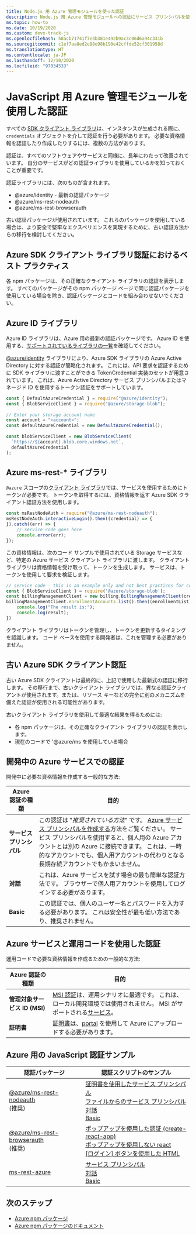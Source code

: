 ```yaml
---
title: Node.js 用 Azure 管理モジュールを使った認証
description: Node.js 用 Azure 管理モジュールへの認証にサービス プリンシパルを使う方法について説明します。
ms.topic: how-to
ms.date: 10/19/2020
ms.custom: devx-track-js
ms.openlocfilehash: 58acb71741f7e3b381e492b9ac3c06d6a94c331b
ms.sourcegitcommit: c1ef7aa8ed2e88e98b190e42cffde52cf301958d
ms.translationtype: HT
ms.contentlocale: ja-JP
ms.lasthandoff: 12/10/2020
ms.locfileid: "97034533"
---
```

# <a name="authenticate-with-the-azure-management-modules-for-javascript"></a>JavaScript 用 Azure 管理モジュールを使用した認証

すべての [SDK クライアント ライブラリ](../azure-sdk-library-package-index.md)は、インスタンスが生成される際に、`credentials` オブジェクトを介して認証を行う必要があります。 必要な資格情報を認証したり作成したりするには、複数の方法があります。

認証は、すべてのソフトウェアやサービスと同様に、長年にわたって改善されています。 自分のサービスがどの認証ライブラリを使用しているかを知っておくことが重要です。 

認証ライブラリには、次のものが含まれます。

* @azure/identity - 最新の認証パッケージ
* @azure/ms-rest-nodeauth
* @azure/ms-rest-browserauth

古い認証パッケージが使用されています。 これらのパッケージを使用している場合は、より安全で堅牢なエクスペリエンスを実現するために、古い認証方法からの移行を検討してください。 

## <a name="best-practices-with-azure-sdk-client-library-authentication"></a>Azure SDK クライアント ライブラリ認証におけるベスト プラクティス

各 npm パッケージは、その正確なクライアント ライブラリの認証を表示します。 すべてのパッケージがその npm パッケージ ページで同じ認証パッケージを使用している場合を除き、認証パッケージとコードを組み合わせないでください。 

## <a name="azure-identity-library"></a>Azure ID ライブラリ

Azure ID ライブラリは、Azure 用の最新の認証パッケージです。 Azure ID を使用する、[サポートされているライブラリの一覧](https://www.npmjs.com/package/@azure/identity#client-libraries-supporting-authentication-with-azure-identity)を確認してください。

[@azure/identity](https://www.npmjs.com/package/@azure/identity) ライブラリにより、Azure SDK ライブラリの Azure Active Directory に対する認証が簡略化されます。 これには、API 要求を認証するために SDK ライブラリに渡すことができる TokenCredential 実装のセットが用意されています。 これは、Azure Active Directory サービス プリンシパルまたはマネージド ID を使用するトークン認証をサポートしています。

```javascript
const { DefaultAzureCredential } = require("@azure/identity");
const { BlobServiceClient } = require("@azure/storage-blob");
 
// Enter your storage account name
const account = "<account>";
const defaultAzureCredential = new DefaultAzureCredential();
 
const blobServiceClient = new BlobServiceClient(
  `https://${account}.blob.core.windows.net`,
  defaultAzureCredential
);
```

## <a name="azure-ms-rest--libraries"></a>Azure ms-rest-* ライブラリ
`@azure` スコープの[クライアント ライブラリ](../azure-sdk-library-package-index.md#modern-javascripttypescript-libraries)では、サービスを使用するためにトークンが必要です。 トークンを取得するには、資格情報を返す Azure SDK クライアント認証方法を使用します。 

```javascript
const msRestNodeAuth = require("@azure/ms-rest-nodeauth");
msRestNodeAuth.interactiveLogin().then((credential) => {
}).catch((err) => {
    // service code goes here
    console.error(err);
});
```

この資格情報は、次のコード サンプルで使用されている Storage サービスなど、特定の Azure サービス クライアント ライブラリに渡します。 クライアント ライブラリは資格情報を受け取って、トークンを生成します。 サービスは、トークンを使用して要求を検証します。 

```javascript
// service code - this is an example only and not best practices for code flow
const { BlobServiceClient } = require('@azure/storage-blob');
const billingManagementClient = new billing.BillingManagementClient(credential, subscriptionId);
billingManagementClient.enrollmentAccounts.list().then((enrollmentList) => {
    console.log("The result is:");
    console.log(result);
})
```

クライアント ライブラリはトークンを管理し、トークンを更新するタイミングを認識します。 コード ベースを使用する開発者は、これを管理する必要がありません。

## <a name="older-azure-sdk-client-authentication"></a>古い Azure SDK クライアント認証 

古い Azure SDK クライアントは最終的に、上記で使用した最新式の認証に移行します。 その移行まで、古いクライアント ライブラリでは、異なる認証クライアントが使用されます。または、リソース キーなどの完全に別のメカニズムを備えた認証が使用される可能性があります。 

古いクライアント ライブラリを使用して最適な結果を得るためには: 
* 各 npm パッケージは、その正確なクライアント ライブラリの認証を表示します。 
* 現在のコードで '@azure/ms を使用している場合

## <a name="authentication-with-azure-services-while-developing"></a>開発中の Azure サービスでの認証

開発中に必要な資格情報を作成する一般的な方法:

| Azure 認証の種類|目的|
|--|--|
|**サービス プリンシパル**|この認証は "_推奨されている方法_" です。 [Azure サービス プリンシパルを作成する](node-sdk-azure-authenticate-principal.md)方法をご覧ください。 サービス プリンシパルを使用すると、個人用の Azure アカウントとは別の Azure に接続できます。 これは、一時的なアカウントでも、個人用アカウントの代わりとなる長期存続アカウントでもかまいません。|
| **対話**| これは、Azure サービスを試す場合の最も簡単な認証方法です。 ブラウザーで個人用アカウントを使用してログインする必要があります。 |
|**Basic**|この認証では、個人のユーザー名とパスワードを入力する必要があります。 これは安全性が最も低い方法であり、推奨されません。| 

## <a name="authentication-with-azure-services-and-production-code"></a>Azure サービスと運用コードを使用した認証

運用コードで必要な資格情報を作成るための一般的な方法:

|Azure 認証の種類|目的|
|--|--|
|**管理対象サービス ID (MSI)**|[MSI 認証](/azure/active-directory/managed-identities-azure-resources/overview)は、運用シナリオに最適です。 これは、ローカル開発環境では使用されません。 MSI がサポートされる[サービス](/azure/active-directory/managed-identities-azure-resources/services-support-managed-identities)。|
|**証明書**|[証明書](/azure/cloud-services/cloud-services-certs-create)は、[portal](/azure/cloud-services/cloud-services-configure-ssl-certificate-portal) を使用して Azure にアップロードする必要があります。|

## <a name="javascript-authentication-samples-for-azure"></a>Azure 用の JavaScript 認証サンプル

|認証パッケージ|認証スクリプトのサンプル|
|--|--|
|[@azure/ms-rest-nodeauth](https://www.npmjs.com/package/@azure/ms-rest-nodeauth) <br>(推奨)|[証明書を使用したサービス プリンシパル](https://github.com/Azure/ms-rest-nodeauth/blob/master/samples/authFileWithSpCert.ts)<br>[ファイルからのサービス プリンシパル](https://github.com/Azure/ms-rest-nodeauth/blob/master/samples/authFileWithSpSecret.ts)<br>[対話](https://github.com/Azure/ms-rest-nodeauth/blob/master/samples/interactivePersonalAccount.ts)<br>[Basic](https://github.com/Azure/ms-rest-nodeauth/blob/master/samples/usernamePassword.ts)|
|[@azure/ms-rest-browserauth](https://www.npmjs.com/package/@azure/ms-rest-browserauth)<br>(推奨)|[ポップアップを使用した認証 (create-react-app)](https://github.com/Azure/ms-rest-browserauth/tree/master/samples/authentication-with-popup)<br>[ポップアップを使用しない react](https://github.com/Azure/ms-rest-browserauth/tree/master/samples/react-app)<br>[[ログイン] ボタンを使用した HTML](https://github.com/Azure/ms-rest-browserauth/tree/master/samples/vanilla)|
|[ms-rest-azure](https://www.npmjs.com/package/ms-rest-azure)|[サービス プリンシパル](https://github.com/Azure/azure-sdk-for-node/blob/master/Documentation/Authentication.md#service-principal-authentication)<br>[対話](https://github.com/Azure/azure-sdk-for-node/blob/master/Documentation/Authentication.md#interactive-login)<br>[Basic](https://github.com/Azure/azure-sdk-for-node/blob/master/Documentation/Authentication.md#basic-authentication)|

## <a name="next-steps"></a>次のステップ   

* [Azure npm パッケージ](../azure-sdk-library-package-index.md)
* [Azure npm パッケージのドキュメント](/javascript/api/overview/azure/?view=azure-node-latest)
